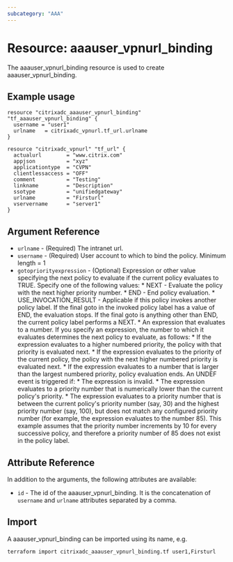 ```yaml
---
subcategory: "AAA"
---
```


# Resource: aaauser_vpnurl_binding

The aaauser_vpnurl_binding resource is used to create aaauser_vpnurl_binding.


## Example usage

```hcl
resource "citrixadc_aaauser_vpnurl_binding" "tf_aaauser_vpnurl_binding" {
  username = "user1"
  urlname   = citrixadc_vpnurl.tf_url.urlname
}

resource "citrixadc_vpnurl" "tf_url" {
  actualurl        = "www.citrix.com"
  appjson          = "xyz"
  applicationtype  = "CVPN"
  clientlessaccess = "OFF"
  comment          = "Testing"
  linkname         = "Description"
  ssotype          = "unifiedgateway"
  urlname          = "Firsturl"
  vservername      = "server1"
}
```


## Argument Reference

* `urlname` - (Required) The intranet url.
* `username` - (Required) User account to which to bind the policy. Minimum length =  1
* `gotopriorityexpression` - (Optional) Expression or other value specifying the next policy to evaluate if the current policy evaluates to TRUE.  Specify one of the following values: * NEXT - Evaluate the policy with the next higher priority number. * END - End policy evaluation. * USE_INVOCATION_RESULT - Applicable if this policy invokes another policy label. If the final goto in the invoked policy label has a value of END, the evaluation stops. If the final goto is anything other than END, the current policy label performs a NEXT. * An expression that evaluates to a number. If you specify an expression, the number to which it evaluates determines the next policy to evaluate, as follows: *  If the expression evaluates to a higher numbered priority, the policy with that priority is evaluated next. * If the expression evaluates to the priority of the current policy, the policy with the next higher numbered priority is evaluated next. * If the expression evaluates to a number that is larger than the largest numbered priority, policy evaluation ends. An UNDEF event is triggered if: * The expression is invalid. * The expression evaluates to a priority number that is numerically lower than the current policy's priority. * The expression evaluates to a priority number that is between the current policy's priority number (say, 30) and the highest priority number (say, 100), but does not match any configured priority number (for example, the expression evaluates to the number 85). This example assumes that the priority number increments by 10 for every successive policy, and therefore a priority number of 85 does not exist in the policy label.


## Attribute Reference

In addition to the arguments, the following attributes are available:

* `id` - The id of the aaauser_vpnurl_binding. It is the concatenation of  `username` and `urlname` attributes separated by a comma.


## Import

A aaauser_vpnurl_binding can be imported using its name, e.g.

```shell
terraform import citrixadc_aaauser_vpnurl_binding.tf user1,Firsturl
```
